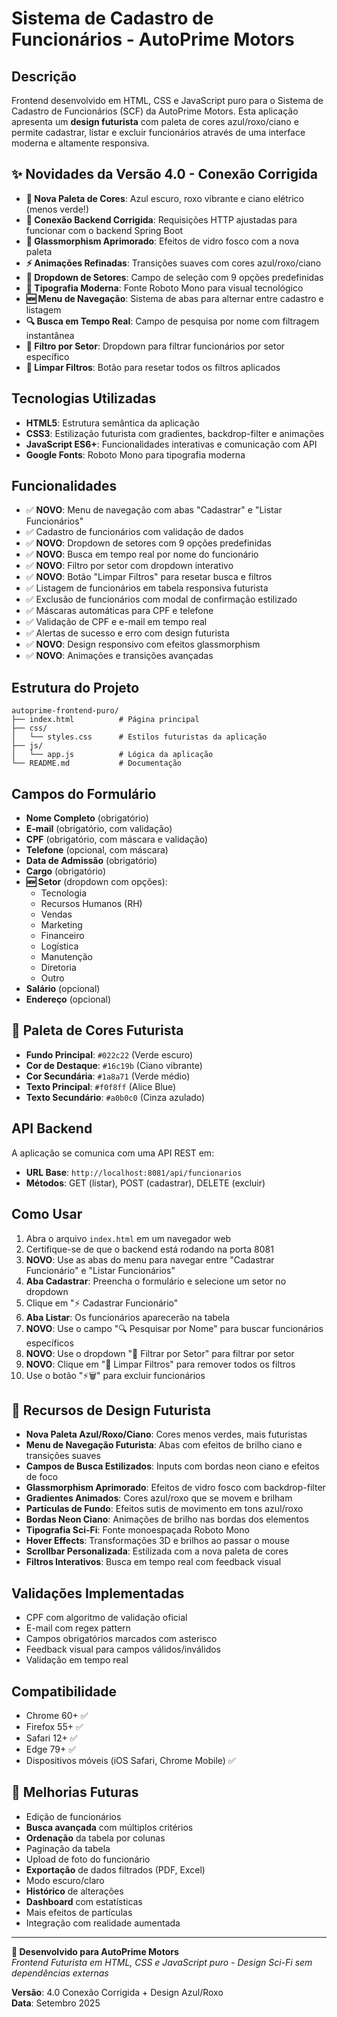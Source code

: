 # Sistema de Cadastro de Funcionários - AutoPrime Motors

## Descrição
Frontend desenvolvido em HTML, CSS e JavaScript puro para o Sistema de Cadastro de Funcionários (SCF) da AutoPrime Motors. Esta aplicação apresenta um **design futurista** com paleta de cores azul/roxo/ciano e permite cadastrar, listar e excluir funcionários através de uma interface moderna e altamente responsiva.

## ✨ Novidades da Versão 4.0 - Conexão Corrigida
- **🎨 Nova Paleta de Cores**: Azul escuro, roxo vibrante e ciano elétrico (menos verde!)
- **🔧 Conexão Backend Corrigida**: Requisições HTTP ajustadas para funcionar com o backend Spring Boot
- **🌟 Glassmorphism Aprimorado**: Efeitos de vidro fosco com a nova paleta
- **⚡ Animações Refinadas**: Transições suaves com cores azul/roxo/ciano
- **🔧 Dropdown de Setores**: Campo de seleção com 9 opções predefinidas
- **🎯 Tipografia Moderna**: Fonte Roboto Mono para visual tecnológico
- **🆕 Menu de Navegação**: Sistema de abas para alternar entre cadastro e listagem
- **🔍 Busca em Tempo Real**: Campo de pesquisa por nome com filtragem instantânea
- **🏢 Filtro por Setor**: Dropdown para filtrar funcionários por setor específico
- **🔄 Limpar Filtros**: Botão para resetar todos os filtros aplicados

## Tecnologias Utilizadas
- **HTML5**: Estrutura semântica da aplicação
- **CSS3**: Estilização futurista com gradientes, backdrop-filter e animações
- **JavaScript ES6+**: Funcionalidades interativas e comunicação com API
- **Google Fonts**: Roboto Mono para tipografia moderna

## Funcionalidades
- ✅ **NOVO**: Menu de navegação com abas "Cadastrar" e "Listar Funcionários"
- ✅ Cadastro de funcionários com validação de dados
- ✅ **NOVO**: Dropdown de setores com 9 opções predefinidas
- ✅ **NOVO**: Busca em tempo real por nome do funcionário
- ✅ **NOVO**: Filtro por setor com dropdown interativo
- ✅ **NOVO**: Botão "Limpar Filtros" para resetar busca e filtros
- ✅ Listagem de funcionários em tabela responsiva futurista
- ✅ Exclusão de funcionários com modal de confirmação estilizado
- ✅ Máscaras automáticas para CPF e telefone
- ✅ Validação de CPF e e-mail em tempo real
- ✅ Alertas de sucesso e erro com design futurista
- ✅ **NOVO**: Design responsivo com efeitos glassmorphism
- ✅ **NOVO**: Animações e transições avançadas

## Estrutura do Projeto
```
autoprime-frontend-puro/
├── index.html          # Página principal
├── css/
│   └── styles.css      # Estilos futuristas da aplicação
├── js/
│   └── app.js          # Lógica da aplicação
└── README.md           # Documentação
```

## Campos do Formulário
- **Nome Completo** (obrigatório)
- **E-mail** (obrigatório, com validação)
- **CPF** (obrigatório, com máscara e validação)
- **Telefone** (opcional, com máscara)
- **Data de Admissão** (obrigatório)
- **Cargo** (obrigatório)
- **🆕 Setor** (dropdown com opções):
  - Tecnologia
  - Recursos Humanos (RH)
  - Vendas
  - Marketing
  - Financeiro
  - Logística
  - Manutenção
  - Diretoria
  - Outro
- **Salário** (opcional)
- **Endereço** (opcional)

## 🎨 Paleta de Cores Futurista
- **Fundo Principal**: `#022c22` (Verde escuro)
- **Cor de Destaque**: `#16c19b` (Ciano vibrante)
- **Cor Secundária**: `#1a8a71` (Verde médio)
- **Texto Principal**: `#f0f8ff` (Alice Blue)
- **Texto Secundário**: `#a0b0c0` (Cinza azulado)

## API Backend
A aplicação se comunica com uma API REST em:
- **URL Base**: `http://localhost:8081/api/funcionarios`
- **Métodos**: GET (listar), POST (cadastrar), DELETE (excluir)

## Como Usar
1. Abra o arquivo `index.html` em um navegador web
2. Certifique-se de que o backend está rodando na porta 8081
3. **NOVO**: Use as abas do menu para navegar entre "Cadastrar Funcionário" e "Listar Funcionários"
4. **Aba Cadastrar**: Preencha o formulário e selecione um setor no dropdown
5. Clique em "⚡ Cadastrar Funcionário"
6. **Aba Listar**: Os funcionários aparecerão na tabela
7. **NOVO**: Use o campo "🔍 Pesquisar por Nome" para buscar funcionários específicos
8. **NOVO**: Use o dropdown "🏢 Filtrar por Setor" para filtrar por setor
9. **NOVO**: Clique em "🔄 Limpar Filtros" para remover todos os filtros
10. Use o botão "⚡🗑️" para excluir funcionários

## 🚀 Recursos de Design Futurista
- **Nova Paleta Azul/Roxo/Ciano**: Cores menos verdes, mais futuristas
- **Menu de Navegação Futurista**: Abas com efeitos de brilho ciano e transições suaves
- **Campos de Busca Estilizados**: Inputs com bordas neon ciano e efeitos de foco
- **Glassmorphism Aprimorado**: Efeitos de vidro fosco com backdrop-filter
- **Gradientes Animados**: Cores azul/roxo que se movem e brilham
- **Partículas de Fundo**: Efeitos sutis de movimento em tons azul/roxo
- **Bordas Neon Ciano**: Animações de brilho nas bordas dos elementos
- **Tipografia Sci-Fi**: Fonte monoespaçada Roboto Mono
- **Hover Effects**: Transformações 3D e brilhos ao passar o mouse
- **Scrollbar Personalizada**: Estilizada com a nova paleta de cores
- **Filtros Interativos**: Busca em tempo real com feedback visual

## Validações Implementadas
- CPF com algoritmo de validação oficial
- E-mail com regex pattern
- Campos obrigatórios marcados com asterisco
- Feedback visual para campos válidos/inválidos
- Validação em tempo real

## Compatibilidade
- Chrome 60+ ✅
- Firefox 55+ ✅
- Safari 12+ ✅
- Edge 79+ ✅
- Dispositivos móveis (iOS Safari, Chrome Mobile) ✅

## 🔮 Melhorias Futuras
- Edição de funcionários
- **Busca avançada** com múltiplos critérios
- **Ordenação** da tabela por colunas
- Paginação da tabela
- Upload de foto do funcionário
- **Exportação** de dados filtrados (PDF, Excel)
- Modo escuro/claro
- **Histórico** de alterações
- **Dashboard** com estatísticas
- Mais efeitos de partículas
- Integração com realidade aumentada

---
**🚀 Desenvolvido para AutoPrime Motors**  
*Frontend Futurista em HTML, CSS e JavaScript puro - Design Sci-Fi sem dependências externas*

**Versão**: 4.0 Conexão Corrigida + Design Azul/Roxo  
**Data**: Setembro 2025

